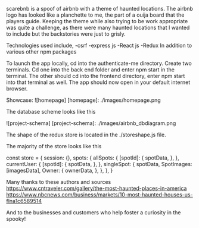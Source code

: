 scarebnb is a spoof of airbnb with a theme of haunted locations. The airbnb  logo has looked like a planchette to me, the part of a ouija board that the players guide. Keeping the theme while also trying to be work appropriate was quite a challenge, as there were many haunted locations that I wanted to include but the backstories were just to grisly.

Technologies used include,
-csrf
-express js
-React js
-Redux
In addition to various other npm packages

To launch the app locally, cd into the authenticate-me directory. Create two terminals. Cd one into the back end folder and enter npm start in the terminal. The other should cd into the frontend directory, enter npm start into that terminal as well. The app should now open in your default internet browser.

Showcase:
![homepage]
[homepage]: ./images/homepage.png



The database scheme looks like this

![project-schema]
[project-schema]: ./images/airbnb_dbdiagram.png

The shape of the redux store is located in the ./storeshape.js file.

The majority of the store looks like this

const store = {
  session: {},
  spots: {
    allSpots: {
      [spotId]: {
        spotData,
      },
    },
    currentUser: {
      [spotId]: {
        spotData,
      },
    },
    singleSpot: {
      spotData,
      SpotImages: [imagesData],
      Owner: {
        ownerData,
      },
    },
  },
}

Many thanks to these authors and sources
https://www.cntraveler.com/gallery/the-most-haunted-places-in-america
https://www.nbcnews.com/business/markets/10-most-haunted-houses-us-flna1c6589514

And to the businesses and customers who help foster a curiosity in the spooky!
